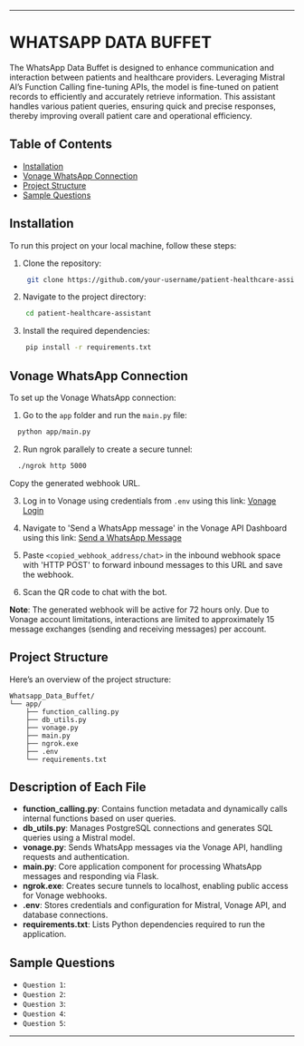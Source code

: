 
---

# WHATSAPP DATA BUFFET

The WhatsApp Data Buffet is designed to enhance communication and interaction between patients and healthcare providers. Leveraging Mistral AI’s Function Calling fine-tuning APIs, the model is fine-tuned on patient records to efficiently and accurately retrieve information. This assistant handles various patient queries, ensuring quick and precise responses, thereby improving overall patient care and operational efficiency.

## Table of Contents
- [Installation](#installation)
- [Vonage WhatsApp Connection](vonage-whatsapp-connection)
- [Project Structure](project-structure)
- [Sample Questions](sample-questions)
  
## Installation

To run this project on your local machine, follow these steps:

1. Clone the repository:
   ```bash
    git clone https://github.com/your-username/patient-healthcare-assistant.git
   ```
   
2. Navigate to the project directory:
  ```bash
      cd patient-healthcare-assistant
  ```

3. Install the required dependencies:
   
```bash
    pip install -r requirements.txt
   ```

## Vonage WhatsApp Connection

To set up the Vonage WhatsApp connection:

1. Go to the `app` folder and run the `main.py` file:
```bash
  python app/main.py
 ```

2. Run ngrok parallely to create a secure tunnel:
```bash
  ./ngrok http 5000
 ```

Copy the generated webhook URL.

3. Log in to Vonage using credentials from `.env` using this link:
[Vonage Login](https://dashboard.nexmo.com/sign-in?adobe_mc=MCMID%3D15640697533634033622262375739442374659%7CMCORGID%3DA8833BC75245AF9E0A490D4D%2540AdobeOrg%7CTS%3D1719571570&cjregion=429207)

4. Navigate to 'Send a WhatsApp message' in the Vonage API Dashboard using this link:
[Send a WhatsApp Message](https://dashboard.nexmo.com/messages/sandbox)

5. Paste `<copied_webhook_address/chat>` in the inbound webhook space with 'HTTP POST' to forward inbound messages to this URL and save the webhook.

6. Scan the QR code to chat with the bot.

**Note**: 
The generated webhook will be active for 72 hours only. 
Due to Vonage account limitations, interactions are limited to approximately 15 message exchanges (sending and receiving messages) per account.

## Project Structure

Here’s an overview of the project structure:

```
Whatsapp_Data_Buffet/
└── app/
    ├── function_calling.py
    ├── db_utils.py
    ├── vonage.py
    ├── main.py
    ├── ngrok.exe
    ├── .env
    └── requirements.txt

```

## Description of Each File

- **function_calling.py**: Contains function metadata and dynamically calls internal functions based on user queries.
- **db_utils.py**: Manages PostgreSQL connections and generates SQL queries using a Mistral model.
- **vonage.py**: Sends WhatsApp messages via the Vonage API, handling requests and authentication.
- **main.py**: Core application component for processing WhatsApp messages and responding via Flask.
- **ngrok.exe**: Creates secure tunnels to localhost, enabling public access for Vonage webhooks.
- **.env**: Stores credentials and configuration for Mistral, Vonage API, and database connections.
- **requirements.txt**: Lists Python dependencies required to run the application.

## Sample Questions

- `Question 1`: 
- `Question 2`:
- `Question 3`: 
- `Question 4`:
- `Question 5`: 


---
